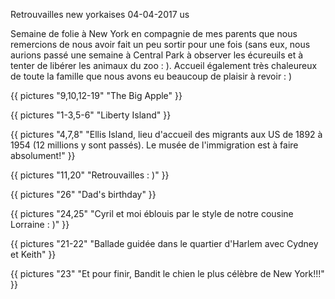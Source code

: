 Retrouvailles new yorkaises
04-04-2017
us

Semaine de folie à New York en compagnie de mes parents que nous remercions de nous avoir fait un peu sortir pour une fois (sans eux, nous aurions passé une semaine à Central Park à observer les écureuils et à tenter de libérer les animaux du zoo : ). Accueil également très chaleureux de toute la famille que nous avons eu beaucoup de plaisir à revoir : )


{{ pictures "9,10,12-19" "The Big Apple" }}

{{ pictures "1-3,5-6" "Liberty Island" }}

{{ pictures "4,7,8" "Ellis Island, lieu d'accueil des migrants aux US de 1892 à 1954 (12 millions y sont passés). Le musée de l'immigration est à faire absolument!" }}


{{ pictures "11,20" "Retrouvailles : )" }}

{{ pictures "26" "Dad's birthday" }}

{{ pictures "24,25" "Cyril et moi éblouis par le style de notre cousine Lorraine : )" }}

{{ pictures "21-22" "Ballade guidée dans le quartier d'Harlem avec Cydney et Keith" }}

{{ pictures "23" "Et pour finir, Bandit le chien le plus célèbre de New York!!!" }}
